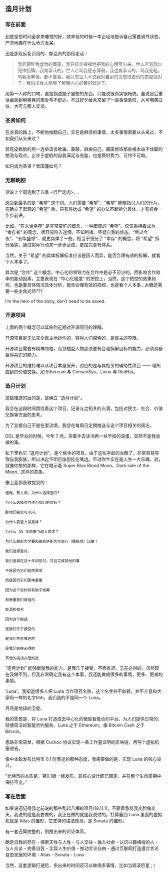 ## 造月计划

### 写在前面

到底是把时间全拿来睡觉的好，效率低的时候一本正经地告诉自己需要调节状态，严肃地瘫在什么地方发呆。

还是那段反复引用的、郁达夫的那段老话：

> 我若要辞绝虚伪的罪恶，我只好赤裸裸地把我的心境写出来。世人若骂我以死作招牌，我肯承认的，世人若骂我意志薄弱，我也肯承认的，骂我无耻，骂我发牢骚，都不要紧，我只求世人不说我对自家的思想取虚伪的态度就对了，我只求世人能够了解我内心的苦闷就对了。

用第一人称的口吻，直接叙述脑子里想的东西，只能说很真实很畅快。虽说日后重读会感到明晃晃的羞耻与不舒适，不过好歹给未来留了一些事情感叹，大可嘲笑过往，大可与那人交谈。


### 圣贤如何

在求真的路上，不断地推翻自己，实在是麻烦的事情，太多事情需要从头来过，不如我们从头来过？

若死皮赖脸的用一连串谎言欺骗、蒙蔽、麻痹自己，藏匿修饰那些根本站不住脚的想法与观点，止步于虚假的自我满足与充盈，也是费时费力、可怜不可取。

如何成为圣贤？曾国藩如何？


### 无聊刷剧

话说上个周连刷了五季 \<行尸走肉\>。.

感受到最多的是 “希望” 这个词。人们需要 “希望”，“希望” 能够指引人们的行为，在确立了宏观的 ”希望“ 后，只有将达成 ”希望“ 的办法不断拆分具体，才有机会一步步前进。

比如，“在末世幸存” 是非常空旷的概念，一种宏观的 “希望”。仅仅秉持着成为 “幸存者” 的观念，很容易陷入迷惘、不知所措、怀疑自我的状态。“熬过今夜”、“去华盛顿”… 就更具体了一些，相当于细分了 “幸存” 的概念，将 “希望” 拆分落实，通过实际行动来一步步达成，更加完善有体系。

当然，关于 “希望” 的具体拆解标准应该是因人而异，能否合理有效的拆解，就看个人本事了。

其次是 “合作” 这个概念。中心化的领导力在合作中是必不可少的。而影响合作效率的能动因素，主要表现在 ”中心化程度“ 的把控上，当然，这个把控的效果如何，也是要具体情况具体分析，能否合理有效的把控，也是看个人本事…大概还需要一些主角光环???

I’m the hero of the story, don’t need to be saved.


### 开源项目

上面的两个概念可以延伸到近期对开源项目的理解。

开源项目是无法完全民主地运作的，容得人们探索的，是民主的界限。

开源项目需要有精神领袖，而领袖型人物必须要有合理拆解目标的能力，必须具备赢得共识的能力。

开源项目的维持难以从项目本身展开，对应的是与其相关的辅助性项目 —— 理所应到的价值交换。如 Ethereum 与 ConsenSys，Linux 与 RedHat。


### 造月计划

这篇推送的目的是，是确立 “造月计划”。

我会在这段时间围绕着这个项目，记录与之相关的点滴，包括对民主、社会、价值交换等方面的思考。

为了监督自己不是在耍流氓，我会在每周日定期推送与这个项目相关的周志。

DDL 是毕业的时候，今年 7 月。空着手去读书再一丝不挂的滚蛋，显然不是我会做的事。

私下里称它 “造月计划”，是个练手的项目。由于这名字起的太酷了，非常容易导致自我膨胀，所以决定不明目张胆挂在嘴边。不过吹牛实在是人生一大乐趣，对，就像你想的那样，它在暗示着 Super Blue Blood Moon、Dark side of the Moon…这样的意象。

像上面那首歌提到的：

```
但是，有人问，为什么选择登月?

为什么选择登月作为我们的目标？

那他们完全可以问，

为什么要登上最高峰？

为什么 35 年前要飞越大西洋？

为什么赖斯大学要和德克萨斯大学进行（橄榄球）比赛？

我们选择登月，

我们选择在这十年间登月，并且完成其他的事

不是因为它们轻而易举

而是因为它们困难重重

因为这个目标将有助于统筹

和衡量我们最佳的

能源和技术

因为这个挑战

是我们乐于接受的

是我们不愿推迟的

是我们志在必得的

其他的挑战亦是如此
```

“造月计划” 能够衡量我的能力，是我乐于接受、不愿推迟、志在必得的。虽然现在我做不到，但我非常确定我有这个本事，我还能做成很多的事情，更多、更难的事情。

‘Luna’，我知道很多人把 Luna 当作项目名称，这个名字并不新颖，并不介意和大家用一样的名字hhh，我们造的不是同一个 Luna。

月亮是地球的卫星。

我的愿景是，将 Luna 打造成去中心化的微型智能合约平台，为人们提供日常的、轻便简洁的智能合约服务。Luna 之于 Ethereum，像 Bitcoin Cash 之于 Bitcoin。

思路非常简单，根据 Cuckoo 协议实现一条工作量证明的区块链，再写个虚拟机塞进去。

像中本聪发布比特币 0.1 时表述的那种态度，我需要做的是，实现 Luna 的核心设计。

“比特币的本质是，第0.1版一经发布，其核心设计即已固定，并在整个生命周期中保持不变。” 


### 写在后面

如果说还记得我之前说的那些乱起八糟的项目(18.11.1)，不要着急骂我变脸像变天，我说的就是我要做的，我正在做的就是我说过的。打算塞到 Luna 里面的虚拟机就是 Atlas 的雏形，它支持的语法规范，是 Sonata 的雏形。

有一套还算完整的，倒推出来的论证体系。

确定自我的存在 - 探索天性与人性 - 与人交往 - 融入社会 - 认识兴趣相投的人 - 与人交谈 - 完善自我 - 实现人生价值 - 推动言论自由 - 通过互联网打造适合言论自由发展的环境 - Atlas - Sonata - Luna

当然，这套逻辑打通后，多出来的时间还可以做很多事情，比如当摇滚巨星 ; )

